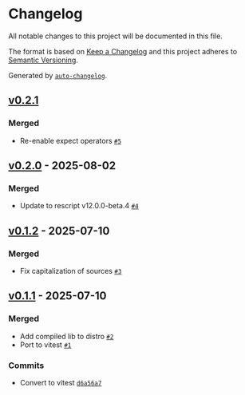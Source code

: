 # Changelog

All notable changes to this project will be documented in this file.

The format is based on [Keep a Changelog](https://keepachangelog.com/en/1.0.0/)
and this project adheres to [Semantic Versioning](https://semver.org/spec/v2.0.0.html).

Generated by [`auto-changelog`](https://github.com/CookPete/auto-changelog).

## [v0.2.1](https://github.com/greenfinity/rescript-vitest/compare/v0.2.0...v0.2.1)

### Merged

- Re-enable expect operators [`#5`](https://github.com/greenfinity/rescript-vitest/pull/5)

## [v0.2.0](https://github.com/greenfinity/rescript-vitest/compare/v0.1.2...v0.2.0) - 2025-08-02

### Merged

- Update to rescript v12.0.0-beta.4 [`#4`](https://github.com/greenfinity/rescript-vitest/pull/4)

## [v0.1.2](https://github.com/greenfinity/rescript-vitest/compare/v0.1.1...v0.1.2) - 2025-07-10

### Merged

- Fix capitalization of sources [`#3`](https://github.com/greenfinity/rescript-vitest/pull/3)

## [v0.1.1](https://github.com/greenfinity/rescript-vitest/compare/v0.0.0...v0.1.1) - 2025-07-10

### Merged

- Add compiled lib to distro [`#2`](https://github.com/greenfinity/rescript-vitest/pull/2)
- Port to vitest [`#1`](https://github.com/greenfinity/rescript-vitest/pull/1)

### Commits

- Convert to vitest [`d6a56a7`](https://github.com/greenfinity/rescript-vitest/commit/d6a56a79c78fdc1427e8631f1715deccaa29af6d)
